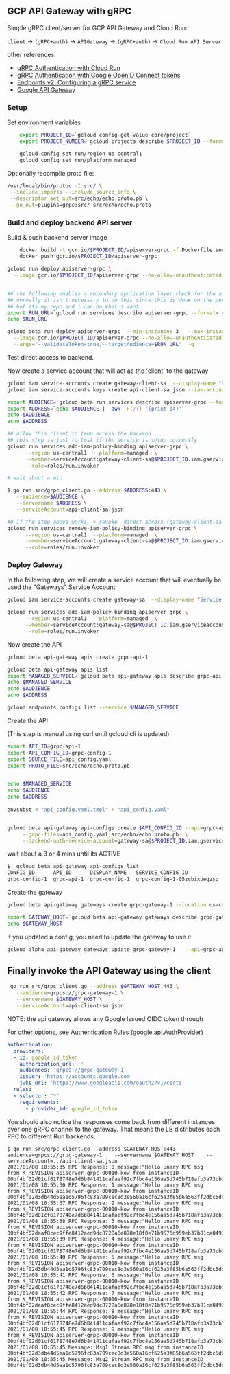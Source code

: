 
## GCP API Gateway with gRPC

Simple gRPC client/server for GCP API Gateway and Cloud Run:

`client` -> `(gRPC+auth)` -> `APIGateway` -> `(gRPC+auth)` -> `Cloud Run API Server`

other references:

- [gRPC Authentication with Cloud Run](https://github.com/salrashid123/cloud_run_grpc_auth)
- [gRPC Authentication with Google OpenID Connect tokens](https://github.com/salrashid123/grpc_google_id_tokens)
- [Endpoints v2: Configuring a gRPC service](https://cloud.google.com/endpoints/docs/grpc/grpc-service-config)
- [Google API Gateway](https://cloud.google.com/api-gateway/docs)

### Setup

Set environment variables

```bash
    export PROJECT_ID=`gcloud config get-value core/project`
    export PROJECT_NUMBER=`gcloud projects describe $PROJECT_ID --format='value(projectNumber)'`

    gcloud config set run/region us-central1
    gcloud config set run/platform managed
```

Optionally recompile proto file:

```bash
/usr/local/bin/protoc -I src/ \
 --include_imports --include_source_info \
 --descriptor_set_out=src/echo/echo.proto.pb \
 --go_out=plugins=grpc:src/ src/echo/echo.proto
```

### Build and deploy backend API server

Build & push backend server image

```bash
    docker build -t gcr.io/$PROJECT_ID/apiserver-grpc -f Dockerfile.server .
    docker push gcr.io/$PROJECT_ID/apiserver-grpc
```

```bash
gcloud run deploy apiserver-grpc \
  --image gcr.io/$PROJECT_ID/apiserver-grpc --no-allow-unauthenticated  -q


## the following enables a secondary application layer check for the authorization header and audience
## normally it isn't necessary to do this since this is done on the perimeter via GCP IAM
## but its my repo and i can do what i want
export RUN_URL=`gcloud run services describe apiserver-grpc --format='value(status.url)'`
echo $RUN_URL

gcloud beta run deploy apiserver-grpc  --min-instances 3   --max-instances 3 \
  --image gcr.io/$PROJECT_ID/apiserver-grpc --no-allow-unauthenticated \
  --args="--validateToken=true,--targetAudience=$RUN_URL"  -q  
```

Test direct access to backend.  

Now create a service account that will act as the 'client' to the gateway

```bash
gcloud iam service-accounts create gateway-client-sa  --display-name "Service Account for API-Gateway Client" 
gcloud iam service-accounts keys create api-client-sa.json --iam-account=gateway-client-sa@$PROJECT_ID.iam.gserviceaccount.com

export AUDIENCE=`gcloud beta run services describe apiserver-grpc --format="value(status.url)"`
export ADDRESS=`echo $AUDIENCE |  awk -F[/:] '{print $4}'`
echo $AUDIENCE
echo $ADDRESS

## allow this client to temp access the backend
## this step is just to test if the service is setup correctly
gcloud run services add-iam-policy-binding apiserver-grpc \
      --region us-central1  --platform=managed  \
      --member=serviceAccount:gateway-client-sa@$PROJECT_ID.iam.gserviceaccount.com \
      --role=roles/run.invoker

# wait about a min

$ go run src/grpc_client.go --address $ADDRESS:443 \
   --audience=$AUDIENCE \
   --servername $ADDRESS \
   --serviceAccount=api-client-sa.json

## if the step above works, +_revoke_ direct access (gateway-client-sa will eventually contact the gateway only)
gcloud run services remove-iam-policy-binding apiserver-grpc \
      --region us-central1  --platform=managed  \
      --member=serviceAccount:gateway-client-sa@$PROJECT_ID.iam.gserviceaccount.com \
      --role=roles/run.invoker
```

### Deploy Gateway

In the following step, we will create a service account that will eventually be used the "Gateways" Service Account

```bash
gcloud iam service-accounts create gateway-sa  --display-name "Service Account for API-Gateway" 

gcloud run services add-iam-policy-binding apiserver-grpc \
      --region us-central1  --platform=managed  \
      --member=serviceAccount:gateway-sa@$PROJECT_ID.iam.gserviceaccount.com \
      --role=roles/run.invoker
```

Now create the API 

```bash
gcloud beta api-gateway apis create grpc-api-1

gcloud beta api-gateway apis list
export MANAGED_SERVICE=`gcloud beta api-gateway apis describe grpc-api-1 --format="value(managedService)"`
echo $MANAGED_SERVICE
echo $AUDIENCE
echo $ADDRESS

gcloud endpoints configs list --service $MANAGED_SERVICE
```

Create the API.  

(This step is manual using curl until gcloud cli is updated)

```bash
export API_ID=grpc-api-1
export API_CONFIG_ID=grpc-config-1
export SOURCE_FILE=api_config.yaml
export PROTO_FILE=src/echo/echo.proto.pb


echo $MANAGED_SERVICE
echo $AUDIENCE
echo $ADDRESS
 
envsubst < "api_config.yaml.tmpl" > "api_config.yaml"


gcloud beta api-gateway api-configs create $API_CONFIG_ID --api=grpc-api-1 \
     --grpc-files=api_config.yaml,src/echo/echo.proto.pb  \
     --backend-auth-service-account=gateway-sa@$PROJECT_ID.iam.gserviceaccount.com 

```

wait about a 3 or 4 mins until its ACTIVE

```bash
$  gcloud beta api-gateway api-configs list
CONFIG_ID      API_ID      DISPLAY_NAME   SERVICE_CONFIG_ID            STATE   CREATE_TIME
grpc-config-1  grpc-api-1  grpc-config-1  grpc-config-1-05zcbixuegzsp  ACTIVE  2020-12-18T15:38:30
```

Create the gateway

```bash
gcloud beta api-gateway gateways create grpc-gateway-1 --location us-central-1 --api grpc-api-1 --api-config=grpc-config-1

export GATEWAY_HOST=`gcloud beta api-gateway gateways describe grpc-gateway-1 --location us-central1 --format='value(defaultHostname)'`
echo $GATEWAY_HOST
```

if you updated a config, you need to update the gateway to use it

```bash
gcloud alpha api-gateway gateways update grpc-gateway-1   --api=grpc-api-1 --api-config=grpc-config-2 --location=us-central1
```

## Finally invoke the API Gateway using the client

```bash
 go run src/grpc_client.go --address $GATEWAY_HOST:443 \
   --audience=grpcs://grpc-gateway-1 \
   --servername $GATEWAY_HOST \
   --serviceAccount=api-client-sa.json     
```

NOTE: the api gateway allows any Google Issued OIDC token through

For other options, see [Authentication Rules (google.api.AuthProvider)](https://cloud.google.com/endpoints/docs/grpc-service-config/reference/rpc/google.api#authprovider)

```yaml
authentication:
  providers:
  - id: google_id_token
    authorization_url: ''
    audiences: 'grpcs://grpc-gateway-1'
    issuer: 'https://accounts.google.com'
    jwks_uri: 'https://www.googleapis.com/oauth2/v1/certs'
  rules:
  - selector: "*"
    requirements:
      - provider_id: google_id_token
```


You should also notice the responses come back from different instances over one gRPC channel to the gateway.
That means the LB distributes each RPC to different Run backends.

```log
$ go run src/grpc_client.go --address $GATEWAY_HOST:443    --audience=grpcs://grpc-gateway-1    --servername $GATEWAY_HOST    --serviceAccount=../api-client-sa.json
2021/01/08 10:55:35 RPC Response: 0 message:"Hello unary RPC msg   from K_REVISION apiserver-grpc-00010-kow from instanceID 00bf4bf02d01cf6178748e7d6b841411cafaef92c7fbc4e156aa5d745b718afb3a73cb3bfbacc8f6a7a2a35af203456aca9caafa38f125727c6bb23d"
2021/01/08 10:55:36 RPC Response: 1 message:"Hello unary RPC msg   from K_REVISION apiserver-grpc-00010-kow from instanceID 00bf4bf02d3db44d5ea1d5796fc83a709cec8d3e560a16cf625a3f85b6a563ff2dbc5dbe7454157f18b63a4164fb6d2fe059fad36148cd446c8f53c951"
2021/01/08 10:55:37 RPC Response: 2 message:"Hello unary RPC msg   from K_REVISION apiserver-grpc-00010-kow from instanceID 00bf4bf02d01cf6178748e7d6b841411cafaef92c7fbc4e156aa5d745b718afb3a73cb3bfbacc8f6a7a2a35af203456aca9caafa38f125727c6bb23d"
2021/01/08 10:55:38 RPC Response: 3 message:"Hello unary RPC msg   from K_REVISION apiserver-grpc-00010-kow from instanceID 00bf4bf02daaf8cec9ffe8412aed9dc8728a6e878e18f0e71b9576d959eb37b81ca0497a024602c3c6debf03d5b64ebc8210237a5fae57cf2192"
2021/01/08 10:55:39 RPC Response: 4 message:"Hello unary RPC msg   from K_REVISION apiserver-grpc-00010-kow from instanceID 00bf4bf02d01cf6178748e7d6b841411cafaef92c7fbc4e156aa5d745b718afb3a73cb3bfbacc8f6a7a2a35af203456aca9caafa38f125727c6bb23d"
2021/01/08 10:55:40 RPC Response: 5 message:"Hello unary RPC msg   from K_REVISION apiserver-grpc-00010-kow from instanceID 00bf4bf02d3db44d5ea1d5796fc83a709cec8d3e560a16cf625a3f85b6a563ff2dbc5dbe7454157f18b63a4164fb6d2fe059fad36148cd446c8f53c951"
2021/01/08 10:55:41 RPC Response: 6 message:"Hello unary RPC msg   from K_REVISION apiserver-grpc-00010-kow from instanceID 00bf4bf02d01cf6178748e7d6b841411cafaef92c7fbc4e156aa5d745b718afb3a73cb3bfbacc8f6a7a2a35af203456aca9caafa38f125727c6bb23d"
2021/01/08 10:55:42 RPC Response: 7 message:"Hello unary RPC msg   from K_REVISION apiserver-grpc-00010-kow from instanceID 00bf4bf02daaf8cec9ffe8412aed9dc8728a6e878e18f0e71b9576d959eb37b81ca0497a024602c3c6debf03d5b64ebc8210237a5fae57cf2192"
2021/01/08 10:55:44 RPC Response: 8 message:"Hello unary RPC msg   from K_REVISION apiserver-grpc-00010-kow from instanceID 00bf4bf02d01cf6178748e7d6b841411cafaef92c7fbc4e156aa5d745b718afb3a73cb3bfbacc8f6a7a2a35af203456aca9caafa38f125727c6bb23d"
2021/01/08 10:55:45 RPC Response: 9 message:"Hello unary RPC msg   from K_REVISION apiserver-grpc-00010-kow from instanceID 00bf4bf02d01cf6178748e7d6b841411cafaef92c7fbc4e156aa5d745b718afb3a73cb3bfbacc8f6a7a2a35af203456aca9caafa38f125727c6bb23d"
2021/01/08 10:55:45 Message: Msg1 Stream RPC msg from instanceID 00bf4bf02d3db44d5ea1d5796fc83a709cec8d3e560a16cf625a3f85b6a563ff2dbc5dbe7454157f18b63a4164fb6d2fe059fad36148cd446c8f53c951
2021/01/08 10:55:45 Message: Msg2 Stream RPC msg from instanceID 00bf4bf02d3db44d5ea1d5796fc83a709cec8d3e560a16cf625a3f85b6a563ff2dbc5dbe7454157f18b63a4164fb6d2fe059fad36148cd446c8f53c951
```
